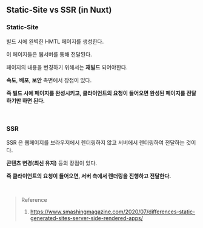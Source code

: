 ## Static-Site vs SSR (in Nuxt)

### Static-Site

빌드 시에 완벽한 HMTL 페이지를 생성한다.

이 페이지들은 웹서버를 통해 전달된다.

페이지의 내용을 변경하기 위해서는 **재빌드** 되어야한다.

**속도**, **배포**, **보안** 측면에서 장점이 있다.

**즉 빌드 시에 페이지를 완성시키고, 클라이언트의 요청이 들어오면 완성된 페이지를 전달하기만 하면 된다.**

<br>

### SSR

SSR 은 웹페이지를 브라우저에서 렌더링하지 않고 서버에서 렌더링하여 전달하는 것이다.

**콘텐츠 변경(최신 유지)** 등의 장점이 있다.

**즉 클라이언트의 요청이 들어오면, 서버 측에서 렌더링을 진행하고 전달한다.**

<br>

> Reference
> 1. https://www.smashingmagazine.com/2020/07/differences-static-generated-sites-server-side-rendered-apps/